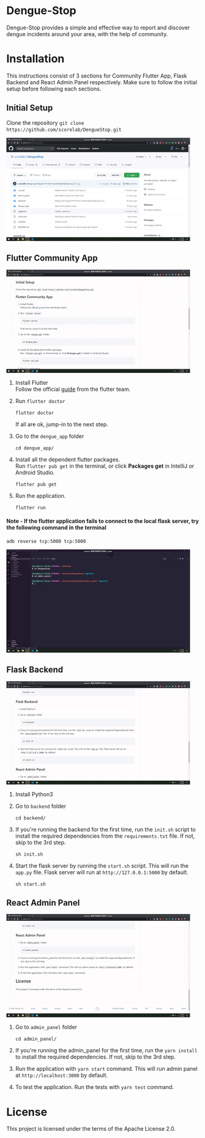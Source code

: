 # Dengue-Stop

Dengue-Stop provides a simple and effective way to report and discover dengue incidents around your area, with the help of community.

# Installation

This instructions consist of 3 sections for Community Flutter App, Flask Backend and React Admin Panel respectively. Make sure to follow the initial setup before following each sections.

## Initial Setup

Clone the repository
`git clone https://github.com/scorelab/DengueStop.git`

![cloning-repo](step-1.gif)

## Flutter Community App

![flutter-setup](step-2.gif)

1. Install Flutter  
   Follow the official [guide](https://flutter.dev/docs/get-started/install) from the flutter team.

2. Run `flutter doctor`

    ```
    flutter doctor
    ```

    If all are ok, jump-in to the next step.

3. Go to the `dengue_app` folder

    ```
    cd dengue_app/
    ```

4. Install all the dependent flutter packages.  
   Run `flutter pub get` in the terminal, or click **Packages get** in IntelliJ or Android Studio.

    ```
    flutter pub get
    ```

5. Run the application.

    ```
    flutter run
    ```
#### Note - If the flutter application fails to connect to the local flask server, try the following command in the terminal
    adb reverse tcp:5000 tcp:5000
![adb-setup](adb-reverse.gif)   
    
    
## Flask Backend

![flask-setup](step-3.gif)

1. Install Python3

2. Go to `backend` folder

    ```
    cd backend/
    ```

3. If you're running the backend for the first time, run the `init.sh` script to install the required dependencies from the `requirements.txt` file. If not, skip to the 3rd step.

    ```
    sh init.sh
    ```

4. Start the flask server by running the `start.sh` script. This will run the `app.py` file. Flask server will run at `http://127.0.0.1:5000` by default.
    ```
    sh start.sh
    ```

## React Admin Panel

![react-setup](step-4.gif)

1. Go to `admin_panel` folder

    ```
    cd admin_panel/
    ```

2. If you're running the admin_panel for the first time, run the `yarn install` to install the required dependencies. If not, skip to the 3rd step.

3. Run the application with `yarn start` command. This will run admin panel at `http://localhost:3000` by default.

4. To test the application. Run the tests with `yarn test` command.

# License

This project is licensed under the terms of the Apache License 2.0.
